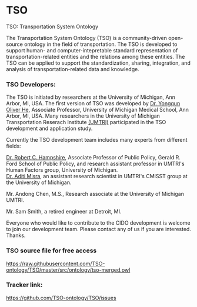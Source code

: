 # TSO
TSO: Transportation System Ontology

The Transportation System Ontology (TSO) is a community-driven open-source ontology in the field of transportation. The TSO is developed to support human- and computer-intepretable standard representation of transportation-related entities and the relations among these entities. The TSO can be applied to support the standardization, sharing, integration, and analysis of transportation-related data and knowledge.   

### TSO Developers:

The TSO is initiated by researchers at the University of Michigan, Ann Arbor, MI, USA. The first version of TSO was developed by [Dr. Yongqun Oliver He](http://www.hegroup.org/aboutUs/Oliver.html), Associate Professor, University of Michigan Medical School, Ann Arbor, MI, USA. Many researchers in the University of Michigan Transportation Reserach Institute [(UMTRI)](http://www.umtri.umich.edu/) participated in the TSO development and application study.  

Currently the TSO development team includes many experts from different fields:

[Dr. Robert C. Hampshire](http://www.umtri.umich.edu/who-we-are/staff-directory/robert-c-hampshire), Associate Professor of Public Policy, Gerald R. Ford School of Public Policy, and research assistant professor in UMTRI's Human Factors group, University of Michigan.   
[Dr. Aditi Misra](http://www.umtri.umich.edu/who-we-are/staff-directory/aditi-misra), an assistant research scientist in UMTRI's CMISST group at the University of Michigan.

Mr. Andong Chen, M.S., Research associate at the University of Michigan UMTRI.  

Mr. Sam Smith, a retired engineer at Detroit, MI. 

Everyone who would like to contribute to the CIDO development is welcome to join our development team. Please contact any of us if you are interested. Thanks. 

### TSO source file for free access
https://raw.githubusercontent.com/TSO-ontology/TSO/master/src/ontology/tso-merged.owl

### Tracker link:  
https://github.com/TSO-ontology/TSO/issues 

